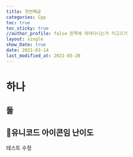 ```yaml
---
title: 첫번째글
categories: Cpp
toc: true
toc_sticky: true
//author_profile: false 왼쪽에 따라다니는거 키고끄기
layout: single
show_Date: true
date: 2021-03-14
last_modified_at: 2021-03-20
---
```


# 하나

## 둘

## 🚀유니코드 아이콘임 난이도
테스트 수정